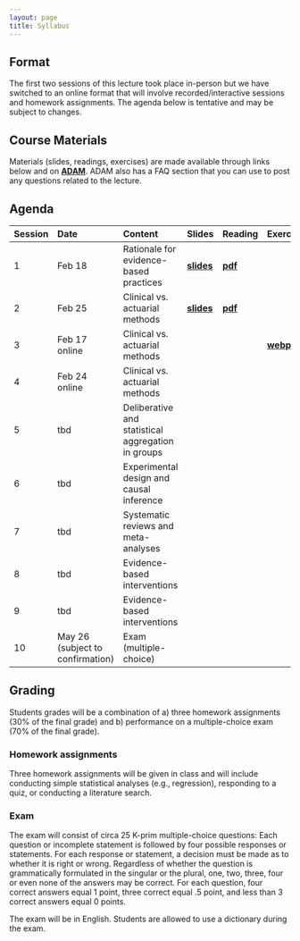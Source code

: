 ```yaml
---
layout: page
title: Syllabus
---
```


## Format
The first two sessions of this lecture took place in-person but we have switched to an online format that will involve recorded/interactive sessions and homework assignments. The agenda below is tentative and may be subject to changes.

## Course Materials
Materials (slides, readings, exercises) are made available through links below and on <a href="https://adam.unibas.ch/goto_adam_crs_833529.html"><b>ADAM</b></a>. ADAM also has a FAQ section that you can use to post any questions related to the lecture. 

## Agenda

| Session        | Date           | Content  | Slides  | Reading | Exercise |
| ----- |:------------| :-----| :-----| :-----| :-----|
| 1 | Feb 18 | Rationale for evidence-based practices | <a href="http://matarui.github.io/evidencebaseddm/assets/presentations/EbDM_session1.pdf"><b>slides</b></a> | <a href="http://matarui.github.io/evidencebaseddm/assets/literature/Munafò_2017_Nature_Human_Behaviour.pdf"><b>pdf</b></a>| | 
| 2 | Feb 25 | Clinical vs. actuarial methods | <a href="http://matarui.github.io/evidencebaseddm/assets/presentations/EbDM_session2.pdf"><b>slides</b></a> | <a href="http://matarui.github.io/evidencebaseddm/assets/literature/Dawes_1989_Science.pdf"><b>pdf</b></a>| |
| 3 | Feb 17 online | Clinical vs. actuarial methods | | |<a href="http://matarui.github.io/evidencebaseddm/assets/exercises/exercise1.html"><b>webpage</b></a> |
| 4 | Feb 24 online | Clinical vs. actuarial methods | | | |
| 5 | tbd |  Deliberative and statistical aggregation in groups | | | |
| 6 | tbd | Experimental design and causal inference | | | |
| 7 | tbd | Systematic reviews and meta-analyses | | | |
| 8 | tbd | Evidence-based interventions | | | |
| 9 | tbd | Evidence-based interventions | | | |
| 10 | May 26 (subject to confirmation) | Exam (multiple-choice) | | | |

## Grading
Students grades will be a combination of a) three homework assignments (30% of the final grade) and b) performance on a multiple-choice exam (70% of the final grade).

### Homework assignments
Three homework assignments will be given in class and will include conducting simple statistical analyses (e.g., regression), responding to a quiz, or conducting a literature search. 

### Exam
The exam will consist of circa 25 K-prim multiple-choice questions: Each question or incomplete statement is followed by four possible responses or statements. For each response or statement, a decision must be made as to whether it is right or wrong. Regardless of whether the question is grammatically formulated in the singular or the plural, one, two, three, four or even none of the answers may be correct. For each question, four correct answers equal 1 point, three correct equal .5 point, and less than 3 correct answers equal 0 points. 

The exam will be in English. Students are allowed to use a dictionary during the exam. 
